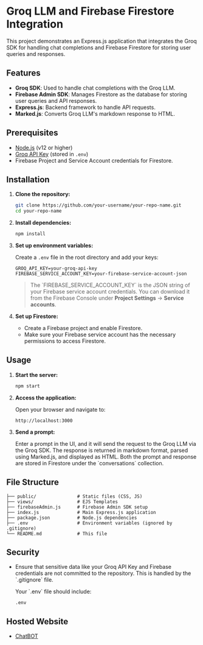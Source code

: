 # Groq LLM and Firebase Firestore Integration

This project demonstrates an Express.js application that integrates the Groq SDK for handling chat completions and Firebase Firestore for storing user queries and responses.

## Features

- **Groq SDK**: Used to handle chat completions with the Groq LLM.
- **Firebase Admin SDK**: Manages Firestore as the database for storing user queries and API responses.
- **Express.js**: Backend framework to handle API requests.
- **Marked.js**: Converts Groq LLM's markdown response to HTML.

## Prerequisites

- [Node.js](https://nodejs.org/) (v12 or higher)
- [Groq API Key](https://groq.com/) (stored in `.env`)
- Firebase Project and Service Account credentials for Firestore.

## Installation

1. **Clone the repository:**

   ```bash
   git clone https://github.com/your-username/your-repo-name.git
   cd your-repo-name
   ```

2. **Install dependencies:**

   ```bash
   npm install
   ```

3. **Set up environment variables:**

   Create a `.env` file in the root directory and add your keys:

   ```
   GROQ_API_KEY=your-groq-api-key
   FIREBASE_SERVICE_ACCOUNT_KEY=your-firebase-service-account-json
   ```

   > The \`FIREBASE_SERVICE_ACCOUNT_KEY\` is the JSON string of your Firebase service account credentials. You can download it from the Firebase Console under **Project Settings** -> **Service accounts**.

4. **Set up Firestore:**

   - Create a Firebase project and enable Firestore.
   - Make sure your Firebase service account has the necessary permissions to access Firestore.

## Usage

1. **Start the server:**

   ```bash
   npm start
   ```

2. **Access the application:**

   Open your browser and navigate to:

   ```
   http://localhost:3000
   ```

3. **Send a prompt:**

   Enter a prompt in the UI, and it will send the request to the Groq LLM via the Groq SDK. The response is returned in markdown format, parsed using Marked.js, and displayed as HTML. Both the prompt and response are stored in Firestore under the \`conversations\` collection.

## File Structure

```
├── public/               # Static files (CSS, JS)
├── views/                # EJS Templates
├── firebaseAdmin.js      # Firebase Admin SDK setup
├── index.js              # Main Express.js application
├── package.json          # Node.js dependencies
├── .env                  # Environment variables (ignored by .gitignore)
└── README.md             # This file
```

## Security

- Ensure that sensitive data like your Groq API Key and Firebase credentials are not committed to the repository. This is handled by the \`.gitignore\` file.
  
  Your \`.env\` file should include:
  
  ```
  .env
  ```
## Hosted Website
- [ChatBOT](https://internship-task-r1se.onrender.com/query)
